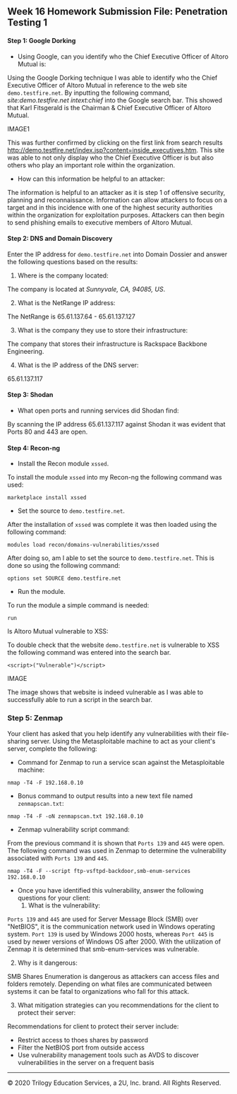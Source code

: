 ## Week 16 Homework Submission File: Penetration Testing 1

#### Step 1: Google Dorking


- Using Google, can you identify who the Chief Executive Officer of Altoro Mutual is:

Using the Google Dorking technique I was able to identify who the Chief Executive Officer of Altoro Mutual in reference to the web site `demo.testfire.net`. By inputting the following command, _site:demo.testfire.net intext:chief_ into the Google search bar. This showed that Karl Fitsgerald is the Chairman & Chief Executive Officer of Altoro Mutual.

IMAGE1

This was further confirmed by clicking on the first link from search results <http://demo.testfire.net/index.jsp?content=inside_executives.htm>. This site was able to not only display who the Chief Executive Officer is but also others who play an important role within the organization.


- How can this information be helpful to an attacker:

The information is helpful to an attacker as it is step 1 of offensive security, planning and reconnaissance. Information can allow attackers to focus on a target and in this incidence with one of the highest security authorities within the organization for exploitation purposes. Attackers can then begin to send phishing emails to executive members of Altoro Mutual.

#### Step 2: DNS and Domain Discovery

Enter the IP address for `demo.testfire.net` into Domain Dossier and answer the following questions based on the results:

  1. Where is the company located: 

The company is located at *Sunnyvale, CA, 94085, US*.

  2. What is the NetRange IP address:

The NetRange is 65.61.137.64 - 65.61.137.127

  3. What is the company they use to store their infrastructure:

The company that stores their infrastructure is Rackspace Backbone Engineering.


  4. What is the IP address of the DNS server:

65.61.137.117

#### Step 3: Shodan

- What open ports and running services did Shodan find:

By scanning the IP address 65.61.137.117 against Shodan it was evident that Ports 80 and 443 are open.

#### Step 4: Recon-ng

- Install the Recon module `xssed`. 

To install the module `xssed` into my Recon-ng the following command was used:
```
marketplace install xssed
```

- Set the source to `demo.testfire.net`. 

After the installation of `xssed` was complete it was then loaded using the following command:
```
modules load recon/domains-vulnerabilities/xssed
```
After doing so, am I able to set the source to `demo.testfire.net`. This is done so using the following command:
```
options set SOURCE demo.testfire.net
```

- Run the module. 

To run the module a simple command is needed:
```
run
```

Is Altoro Mutual vulnerable to XSS: 

To double check that the website `demo.testfire.net` is vulnerable to XSS the following command was entered into the search bar.

```
<script>("Vulnerable")</script>
```
IMAGE

The image shows that website is indeed vulnerable as I was able to successfully able to run a script in the search bar.

### Step 5: Zenmap

Your client has asked that you help identify any vulnerabilities with their file-sharing server. Using the Metasploitable machine to act as your client's server, complete the following:

- Command for Zenmap to run a service scan against the Metasploitable machine: 
 
```
nmap -T4 -F 192.168.0.10
```

- Bonus command to output results into a new text file named `zenmapscan.txt`:
```
nmap -T4 -F -oN zenmapscan.txt 192.168.0.10
```

- Zenmap vulnerability script command: 

From the previous command it is shown that `Ports 139` and `445` were open. The following command was used in Zenmap to determine the vulnerability associated with `Ports 139` and `445`.

```
nmap -T4 -F --script ftp-vsftpd-backdoor,smb-enum-services 192.168.0.10
```

- Once you have identified this vulnerability, answer the following questions for your client:
  1. What is the vulnerability:

`Ports 139` and `445` are used for Server Message Block (SMB) over "NetBIOS", it is the communication network used in Windows operating system. `Port 139` is used by Windows 2000 hosts, whereas `Port 445` is used by newer versions of Windows OS after 2000. With the utilization of Zenmap it is determined that smb-enum-services was vulnerable.

  2. Why is it dangerous:

SMB Shares Enumeration is dangerous as attackers can access files and folders remotely. Depending on what files are communicated between systems it can be fatal to organizations who fall for this attack.

  3. What mitigation strategies can you recommendations for the client to protect their server:

Recommendations for client to protect their server include:
- Restrict access to thoes shares by password
- Filter the NetBIOS port from outside access
- Use vulnerability management tools such as AVDS to discover vulnerabilities in the server on a frequent basis

---
© 2020 Trilogy Education Services, a 2U, Inc. brand. All Rights Reserved.  

